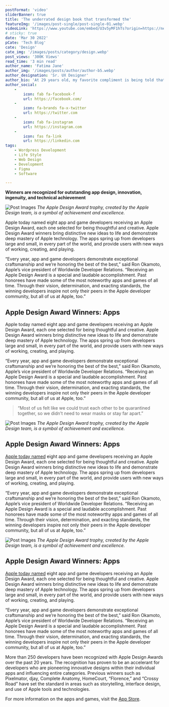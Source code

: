 ```yaml
---
postFormat: 'video'
sliderBanner: true
title: 'The underrated design book that transformed the'
featureImg: '/images/post-single/post-single-01.webp'
videoLink: 'https://www.youtube.com/embed/U3v5yMF1hTs?origin=https://new.axilthemes.com/'
# sticky: true
date: 'Mar 30 2022'
pCate: 'Tech Blog'
cate: 'Design'
cate_img: '/images/posts/category/design.webp'
post_views: '300K Views'
read_time: '3 min read'
author_name: 'Fatima Jane'
author_img: '/images/posts/author/author-b5.webp'
author_designation: 'Sr. UX Designer'
author_bio: 'At 29 years old, my favorite compliment is being told that I look like my mom. Seeing myself in her image, like this daughter up top, makes me so proud of how far I’ve come, and so thankful for where I come from.'
author_social:
    -
        icon: fab fa-facebook-f
        url: https://facebook.com/
    -
        icon: fa-brands fa-x-twitter
        url: https://twitter.com
    -
        icon: fab fa-instagram
        url: https://instagram.com
    - 
        icon: fas fa-link
        url: https://linkedin.com
tags: 
    - Wordpress Development
    - Life Style
    - Web Design
    - Development
    - Figma
    - Software

---
```


**Winners are recognized for outstanding app design, innovation, ingenuity, and technical achievement**

![Post Images](/images/post-single/post-single-02.webp)
*The Apple Design Award trophy, created by the Apple Design team, is a symbol of achievement and excellence.*

Apple today named eight app and game developers receiving an Apple Design Award, each one selected for being thoughtful and creative. Apple Design Award winners bring distinctive new ideas to life and demonstrate deep mastery of Apple technology. The apps spring up from developers large and small, in every part of the world, and provide users with new ways of working, creating, and playing.

“Every year, app and game developers demonstrate exceptional craftsmanship and we’re honoring the best of the best,” said Ron Okamoto, Apple’s vice president of Worldwide Developer Relations. “Receiving an Apple Design Award is a special and laudable accomplishment. Past honorees have made some of the most noteworthy apps and games of all time. Through their vision, determination, and exacting standards, the winning developers inspire not only their peers in the Apple developer community, but all of us at Apple, too.”

## Apple Design Award Winners: Apps

Apple today named eight app and game developers receiving an Apple Design Award, each one selected for being thoughtful and creative. Apple Design Award winners bring distinctive new ideas to life and demonstrate deep mastery of Apple technology. The apps spring up from developers large and small, in every part of the world, and provide users with new ways of working, creating, and playing.

“Every year, app and game developers demonstrate exceptional craftsmanship and we’re honoring the best of the best,” said Ron Okamoto, Apple’s vice president of Worldwide Developer Relations. “Receiving an Apple Design Award is a special and laudable accomplishment. Past honorees have made some of the most noteworthy apps and games of all time. Through their vision, determination, and exacting standards, the winning developers inspire not only their peers in the Apple developer community, but all of us at Apple, too.”

> “Most of us felt like we could trust each other to be quarantined together, so we didn’t need to wear masks or stay far apart.”

![Post Images](/images/post-single/post-single-03.webp)
*The Apple Design Award trophy, created by the Apple Design team, is a symbol of achievement and excellence.*

## Apple Design Award Winners: Apps

[Apple today named](#) eight app and game developers receiving an Apple Design Award, each one selected for being thoughtful and creative. Apple Design Award winners bring distinctive new ideas to life and demonstrate deep mastery of Apple technology. The apps spring up from developers large and small, in every part of the world, and provide users with new ways of working, creating, and playing.

“Every year, app and game developers demonstrate exceptional craftsmanship and we’re honoring the best of the best,” said Ron Okamoto, Apple’s vice president of Worldwide Developer Relations. “Receiving an Apple Design Award is a special and laudable accomplishment. Past honorees have made some of the most noteworthy apps and games of all time. Through their vision, determination, and exacting standards, the winning developers inspire not only their peers in the Apple developer community, but all of us at Apple, too.”

![Post Images](/images/post-single/post-single-04.webp)
*The Apple Design Award trophy, created by the Apple Design team, is a symbol of achievement and excellence.*

## Apple Design Award Winners: Apps

[Apple today named](#) eight app and game developers receiving an Apple Design Award, each one selected for being thoughtful and creative. Apple Design Award winners bring distinctive new ideas to life and demonstrate deep mastery of Apple technology. The apps spring up from developers large and small, in every part of the world, and provide users with new ways of working, creating, and playing.

“Every year, app and game developers demonstrate exceptional craftsmanship and we’re honoring the best of the best,” said Ron Okamoto, Apple’s vice president of Worldwide Developer Relations. “Receiving an Apple Design Award is a special and laudable accomplishment. Past honorees have made some of the most noteworthy apps and games of all time. Through their vision, determination, and exacting standards, the winning developers inspire not only their peers in the Apple developer community, but all of us at Apple, too.”

More than 250 developers have been recognized with Apple Design Awards over the past 20 years. The recognition has proven to be an accelerant for developers who are pioneering innovative designs within their individual apps and influencing entire categories. Previous winners such as Pixelmator, djay, Complete Anatomy, HomeCourt, “Florence,” and “Crossy Road” have set the standard in areas such as storytelling, interface design, and use of Apple tools and technologies.

For more information on the apps and games, visit the [App Store](#).


